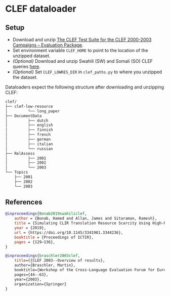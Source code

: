 # CLEF dataloader
## Setup
- Download and unzip [The CLEF Test Suite for the CLEF 2000-2003 Campaigns – Evaluation Package](https://catalogue.elra.info/en-us/repository/browse/ELRA-E0008/).
- Set environment variable `CLEF_HOME` to point to the location of the unzipped dataset.
- *(Optional)* Download and unzip Swahili (SW) and Somali (SO) CLEF queries [here](https://ciir.cs.umass.edu/ictir19_simulate_low_resource).
- *(Optional)* Set `CLEF_LOWRES_DIR` in `clef_paths.py` to where you unzipped the dataset.

Dataloaders expect the following structure after downloading and unzipping CLEF:
```bash
clef/
├── clef-low-resource
│         └── long_paper
├── DocumentData
│         ├── dutch
│         ├── english
│         ├── finnish
│         ├── french
│         ├── german
│         ├── italian
│         └── russian
├── RelAssess
│         ├── 2001
│         ├── 2002
│         └── 2003
└── Topics
    ├── 2001
    ├── 2002
    └── 2003
```

## References

```bibtex
@inproceedings{Bonab2019swahiliclef,
    author = {Bonab, Hamed and Allan, James and Sitaraman, Ramesh},
    title = {Simulating CLIR Translation Resource Scarcity Using High-Resource Languages},
    year = {2019},
    url = {https://doi.org/10.1145/3341981.3344236},
    booktitle = {Proceedings of ICTIR},
    pages = {129–136},
}
```
```bibtex
@inproceedings{braschler2003clef,
    title={{CLEF 2003--Overview of results},
    author={Braschler, Martin},
    booktitle={Workshop of the Cross-Language Evaluation Forum for European Languages},
    pages={44--63},
    year={2003},
    organization={Springer}
}
```
